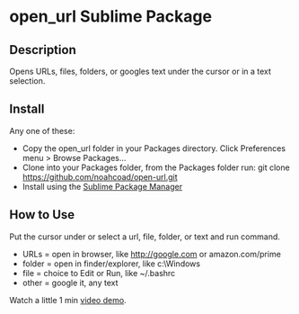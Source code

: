 # open_url Sublime Package

## Description
Opens URLs, files, folders, or googles text under the cursor or in a text selection.

## Install
Any one of these:
* Copy the open_url folder in your Packages directory.  Click Preferences menu > Browse Packages...
* Clone into your Packages folder, from the Packages folder run: git clone https://github.com/noahcoad/open-url.git
* Install using the [Sublime Package Manager](http://wbond.net/sublime_packages/package_control)

## How to Use
Put the cursor under or select a url, file, folder, or text and run command.

* URLs   = open in browser, like http://google.com or amazon.com/prime
* folder = open in finder/explorer, like c:\Windows
* file   = choice to Edit or Run, like ~/.bashrc
* other  = google it, any text

Watch a little 1 min [video demo](http://www.screencast.com/t/AmuNuwqOfg).
